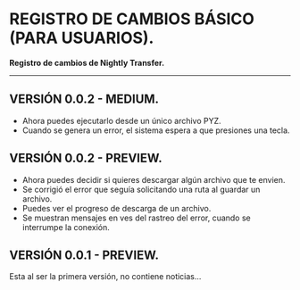 # REGISTRO DE CAMBIOS BÁSICO (PARA USUARIOS).

**Registro de cambios de Nightly Transfer.**

---

## VERSIÓN 0.0.2 - MEDIUM.

 - Ahora puedes ejecutarlo desde un único archivo PYZ.
 - Cuando se genera un error, el sistema espera a que presiones una tecla.

## VERSIÓN 0.0.2 - PREVIEW.

 - Ahora puedes decidir si quieres descargar algún archivo que te envien.
 - Se corrigió el error que seguía solicitando una ruta al guardar un archivo.
 - Puedes ver el progreso de descarga de un archivo.
 - Se muestran mensajes en ves del rastreo del error, cuando se interrumpe la conexión.

## VERSIÓN 0.0.1 - PREVIEW.

Esta al ser la primera versión, no contiene noticias...
